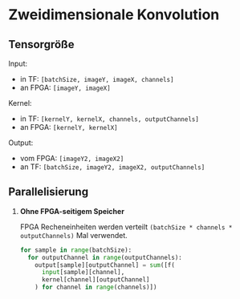# Zweidimensionale Konvolution

## Tensorgröße

Input:
- in TF: `[batchSize, imageY, imageX, channels]`
- an FPGA: `[imageY, imageX]`

Kernel:
- in TF: `[kernelY, kernelX, channels, outputChannels]`
- an FPGA: `[kernelY, kernelX]`

Output:
- vom FPGA: `[imageY2, imageX2]`
- an TF: `[batchSize, imageY2, imageX2, outputChannels]`

## Parallelisierung

1.  **Ohne FPGA-seitigem Speicher**

    FPGA Recheneinheiten werden verteilt `(batchSize * channels * outputChannels)` Mal verwendet.

    ```python
    for sample in range(batchSize):
      for outputChannel in range(outputChannels):
        output[sample][outputChannel] = sum([f(
          input[sample][channel], 
          kernel[channel][outputChannel]
        ) for channel in range(channels)])
    ```